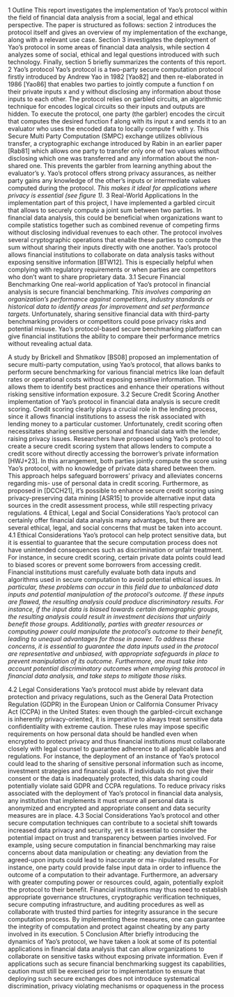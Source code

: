 1 Outline
This report investigates the implementation of Yao’s protocol within the field of financial data analysis from a social, legal and ethical perspective. The paper is structured as follows: section 2 introduces the protocol itself and gives an overview of my implementation of the exchange, along with a relevant use case. Section 3 investigates the deployment of Yao’s protocol in some areas of financial data analysis, while section 4 analyzes some of social, ethical and legal questions introduced with such technology. Finally, section 5 briefly summarizes the contents of this report.
2 Yao’s protocol
Yao’s protocol is a two-party secure computation protocol firstly introduced by Andrew Yao in 1982 [Yao82] and then re-elaborated in 1986 [Yao86] that enables two parties to jointly compute a function f on their private inputs x and y without disclosing any information about those inputs to each other. The protocol relies on garbled circuits, an algorithmic technique for encodes logical circuits so their inputs and outputs are hidden. To execute the protocol, one party (the garbler) encodes the circuit that computes the desired function f along with its input x and sends it to an evaluator who uses the encoded data to locally compute f with y. This Secure Multi Party Computation (SMPC) exchange utilizes oblivious transfer, a cryptographic exchange introduced by Rabin in an earlier paper [Rab81] which allows one party to transfer only one of two values without disclosing which one was transferred and any information about the non-shared one. This prevents the garbler from learning anything about the evaluator’s y. Yao’s protocol offers strong privacy assurances, as neither party gains any knowledge of the other’s inputs or intermediate values computed during the protocol. *This makes it ideal for applications where privacy is essential (see figure 1).*
3 Real-World Applications
In the implementation part of this project, I have implemented a garbled circuit that allows to securely compute a joint sum between two parties. In financial data analysis, this could be beneficial when organizations want to compile statistics together such as combined revenue of competing firms without disclosing individual revenues to each other. The protocol involves several cryptographic operations that enable these parties to compute the sum without sharing their inputs directly with one another. Yao’s protocol allows financial institutions to collaborate on data analysis tasks without exposing sensitive information [BTW12]. This is especially helpful when complying with regulatory requirements or when parties are competitors who don’t want to share proprietary data.
3.1 Secure Financial Benchmarking
One real-world application of Yao’s protocol in financial analysis is secure financial benchmarking. *This involves comparing an organization’s performance against competitors, industry standards or historical data to identify areas for improvement and set performance targets*. Unfortunately, sharing sensitive financial data with third-party benchmarking providers or competitors could pose privacy risks and potential misuse. Yao’s protocol-based secure benchmarking platform can give financial institutions the ability to compare their performance metrics without revealing actual data.


A study by Brickell and Shmatikov [BS08] proposed an implementation of secure multi-party computation, using Yao’s protocol, that allows banks to perform secure benchmarking for various financial metrics like loan default rates or operational costs without exposing sensitive information. This allows them to identify best practices and enhance their operations without risking sensitive information exposure.
3.2 Secure Credit Scoring
Another implementation of Yao’s protocol in financial data analysis is secure credit scoring. Credit scoring clearly plays a crucial role in the lending process, since it allows financial institutions to assess the risk associated with lending money to a particular customer. Unfortunately, credit scoring often necessitates sharing sensitive personal and financial data with the lender, raising privacy issues.
Researchers have proposed using Yao’s protocol to create a secure credit scoring system that allows lenders to compute a credit score without directly accessing the borrower’s private information [HWJ+23]. In this arrangement, both parties jointly compute the score using Yao’s protocol, with no knowledge of private data shared between them. This approach helps safeguard borrowers’ privacy and alleviates concerns regarding mis- use of personal data in credit scoring.
Furthermore, as proposed in [DCCH21], it’s possible to enhance secure credit scoring using privacy-preserving data mining [ASR15] to provide alternative input data sources in the credit assessment process, while still respecting privacy regulations.
4 Ethical, Legal and Social Considerations
Yao’s protocol can certainly offer financial data analysis many advantages, but there are several ethical, legal, and social concerns that must be taken into account.
4.1 Ethical Considerations
Yao’s protocol can help protect sensitive data, but it is essential to guarantee that the secure computation process does not have unintended consequences such as discrimination or unfair treatment. For instance, in secure credit scoring, certain private data points could lead to biased scores or prevent some borrowers from accessing credit. Financial institutions must carefully evaluate both data inputs and algorithms used in secure computation to avoid potential ethical issues. *In particular, these problems can occur in this field due to unbalanced data inputs and potential manipulation of the protocol’s outcome. If these inputs are flawed, the resulting analysis could produce discriminatory results. For instance, if the input data is biased towards certain demographic groups, the resulting analysis could result in investment decisions that unfairly benefit those groups. Additionally, parties with greater resources or computing power could manipulate the protocol’s outcome to their benefit, leading to unequal advantages for those in power. To address these concerns, it is essential to guarantee the data inputs used in the protocol are representative and unbiased, with appropriate safeguards in place to prevent manipulation of its outcome. Furthermore, one must take into account potential discriminatory outcomes when employing this protocol in financial data analysis, and take steps to mitigate those risks.*

4.2 Legal Considerations
Yao’s protocol must abide by relevant data protection and privacy regulations, such as the General Data Protection Regulation (GDPR) in the European Union or California Consumer Privacy Act (CCPA) in the United States: even though the garbled-circuit exchange is inherently privacy-oriented, it is imperative to always treat sensitive data confidentiality with extreme caution. These rules may impose specific requirements on how personal data should be handled even when encrypted to protect privacy and thus financial institutions must collaborate closely with legal counsel to guarantee adherence to all applicable laws and regulations. For instance, the deployment of an instance of Yao’s protocol could lead to the sharing of sensitive personal information such as income, investment strategies and financial goals. If individuals do not give their consent or the data is inadequately protected, this data sharing could potentially violate said GDPR and CCPA regulations. To reduce privacy risks associated with the deployment of Yao’s protocol in financial data analysis, any institution that implements it must ensure all personal data is anonymized and encrypted and appropriate consent and data security measures are in place.
4.3 Social Considerations
Yao’s protocol and other secure computation techniques can contribute to a societal shift towards increased data privacy and security, yet it is essential to consider the potential impact on trust and transparency between parties involved. For example, using secure computation in financial benchmarking may raise concerns about data manipulation or cheating: any deviation from the agreed-upon inputs could lead to inaccurate or ma- nipulated results. For instance, one party could provide false input data in order to influence the outcome of a computation to their advantage. Furthermore, an adversary with greater computing power or resources could, again, potentially exploit the protocol to their benefit. Financial institutions may thus need to establish appropriate governance structures, cryptographic verification techniques, secure computing infrastructure, and auditing procedures as well as collaborate with trusted third parties for integrity assurance in the secure computation process. By implementing these measures, one can guarantee the integrity of computation and protect against cheating by any party involved in its execution.
5 Conclusion
After briefly introducing the dynamics of Yao’s protocol, we have taken a look at some of its potential applications in financial data analysis that can allow organizations to collaborate on sensitive tasks without exposing private information. Even if applications such as secure financial benchmarking suggest its capabilities, caution must still be exercised prior to implementation to ensure that deploying such secure exchanges does not introduce systematical discrimination, privacy violating mechanisms or opaqueness in the process